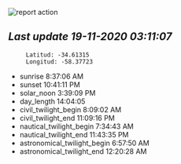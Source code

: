 ![report action](https://github.com/matiasz8/actions-for-reports/workflows/report%20action/badge.svg?branch=develop) 


## *****Last update 19-11-2020 03:11:07*****



		 Latitud: -34.61315
		 Longitud: -58.37723

 - sunrise 	 8:37:06 AM
 - sunset 	 10:41:11 PM
 - solar_noon 	 3:39:09 PM
 - day_length 	 14:04:05
 - civil_twilight_begin 	 8:09:02 AM
 - civil_twilight_end 	 11:09:16 PM
 - nautical_twilight_begin 	 7:34:43 AM
 - nautical_twilight_end 	 11:43:35 PM
 - astronomical_twilight_begin 	 6:57:50 AM
 - astronomical_twilight_end 	 12:20:28 AM
